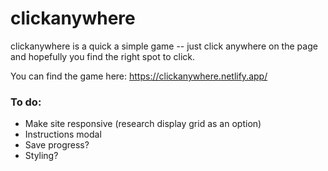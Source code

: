 # clickanywhere

clickanywhere is a quick a simple game -- just click anywhere on the page and hopefully you find the right spot to click.

You can find the game here: https://clickanywhere.netlify.app/

### To do:

* Make site responsive (research display grid as an option)
* Instructions modal
* Save progress?
* Styling?
